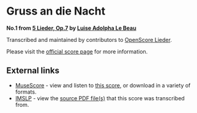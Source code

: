 
# Gruss an die Nacht

__No.1 from [5 Lieder, Op.7](..) by [Luise Adolpha Le Beau](../..)__

Transcribed and maintained by contributors to [OpenScore Lieder].

Please visit the [official score page] for more information.

[official score page]: https://musescore.com/openscore-lieder-corpus/scores/6575645
[OpenScore Lieder]: https://musescore.com/openscore-lieder-corpus

## External links

- [MuseScore] - view and listen to [this score][MuseScore], or download in a variety of formats.
- [IMSLP] - view the [source PDF file(s)][IMSLP] that this score was transcribed from.

[MuseScore]: https://musescore.com/score/6575645
[IMSLP]: https://imslp.org/wiki/Special:ReverseLookup/619226

